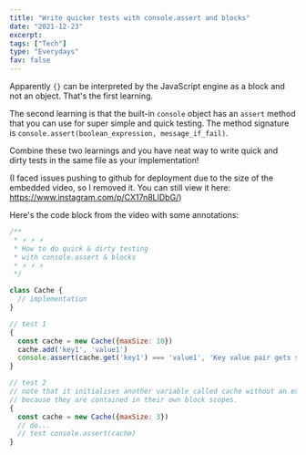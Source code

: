 ```yaml
---
title: "Write quicker tests with console.assert and blocks"
date: "2021-12-23"
excerpt: 
tags: ["Tech"]
type: "Everydays"
fav: false
---
```


Apparently `{}` can be interpreted by the JavaScript engine as a block and not an object. That's the first learning.

The second learning is that the built-in `console` object has an `assert` method that you can use for super simple and quick testing. The method signature is `console.assert(boolean_expression, message_if_fail)`.

Combine these two learnings and you have neat way to write quick and dirty tests in the same file as your implementation!

(I faced issues pushing to github for deployment due to the size of the embedded video, so I removed it. You can still view it here: https://www.instagram.com/p/CX17n8LIDbG/)

Here's the code block from the video with some annotations:

```js
/**
 * ⚡️ ⚡️ ⚡️
 * How to do quick & dirty testing
 * with console.assert & blocks
 * ⚡️ ⚡️ ⚡️
 */

class Cache {
  // implementation
}

// test 1
{
  const cache = new Cache({maxSize: 10})
  cache.add('key1', 'value1')
  console.assert(cache.get('key1') === 'value1', 'Key value pair gets stored correctly')
}

// test 2
// note that it initialises another variable called cache without an exception
// because they are contained in their own block scopes.
{
  const cache = new Cache({maxSize: 3})
  // do...
  // test console.assert(cache)
}
```

